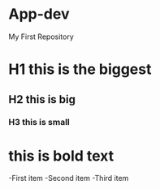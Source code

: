 # App-dev
My First Repository
# H1 this is the biggest 
## H2 this is big
### H3 this is small

# **this is bold text**

-First item
-Second item
-Third item
